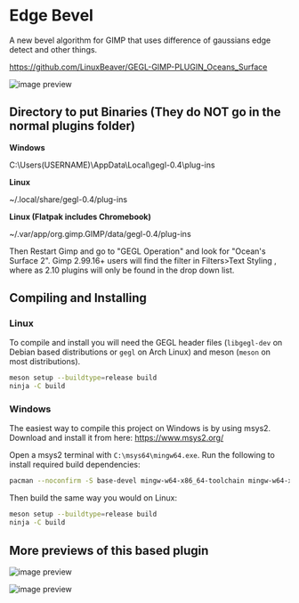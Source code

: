 # Edge Bevel

A new bevel algorithm for GIMP that uses difference of gaussians edge detect and other things.

https://github.com/LinuxBeaver/GEGL-GIMP-PLUGIN_Oceans_Surface

![image preview](previews/1.png)


## Directory to put Binaries (They do NOT go in the normal plugins folder)

**Windows**

 C:\Users\(USERNAME)\AppData\Local\gegl-0.4\plug-ins

 **Linux**

~/.local/share/gegl-0.4/plug-ins

 **Linux (Flatpak includes Chromebook)**

~/.var/app/org.gimp.GIMP/data/gegl-0.4/plug-ins

Then Restart Gimp and go to "GEGL Operation" and look for "Ocean's Surface 2". Gimp 2.99.16+ users will find the filter in Filters>Text Styling , where as 2.10 plugins will only be found in the drop down list.


## Compiling and Installing

### Linux

To compile and install you will need the GEGL header files (`libgegl-dev` on
Debian based distributions or `gegl` on Arch Linux) and meson (`meson` on
most distributions).

```bash
meson setup --buildtype=release build
ninja -C build

```

### Windows

The easiest way to compile this project on Windows is by using msys2.  Download
and install it from here: https://www.msys2.org/

Open a msys2 terminal with `C:\msys64\mingw64.exe`.  Run the following to
install required build dependencies:

```bash
pacman --noconfirm -S base-devel mingw-w64-x86_64-toolchain mingw-w64-x86_64-meson mingw-w64-x86_64-gegl
```

Then build the same way you would on Linux:

```bash
meson setup --buildtype=release build
ninja -C build
```

  
  ## More previews of this based plugin
  
  ![image preview](previews/2.png)
  
  ![image preview](previews/3.png)